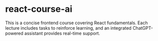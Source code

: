 # react-course-ai
This is a concise frontend course covering React fundamentals. Each lecture includes tasks to reinforce learning, and an integrated ChatGPT-powered assistant provides real-time support.
